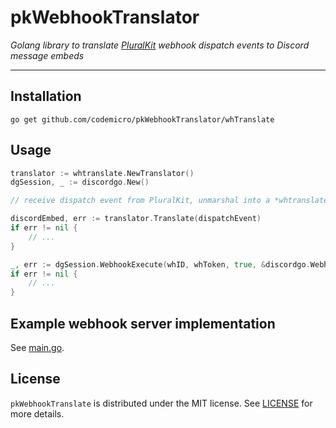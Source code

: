 # pkWebhookTranslator

*Golang library to translate [PluralKit](https://www.pluralkit.me) webhook dispatch events to Discord message embeds*

---

## Installation

```
go get github.com/codemicro/pkWebhookTranslator/whTranslate
```

## Usage

```go
translator := whtranslate.NewTranslator()
dgSession, _ := discordgo.New()

// receive dispatch event from PluralKit, unmarshal into a *whtranslate.DispatchEvent and validate `signing_token`

discordEmbed, err := translator.Translate(dispatchEvent)
if err != nil {
	// ...
}

_, err := dgSession.WebhookExecute(whID, whToken, true, &discordgo.WebhookParams{Embeds: []*discordgo.MessageEmbed{discordEmbed}})
if err != nil {
    // ...
}
```

## Example webhook server implementation

See [main.go](main.go).

## License

`pkWebhookTranslate` is distributed under the MIT license. See [LICENSE](LICENSE) for more details.